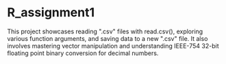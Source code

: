 # R_assignment1
This project showcases reading ".csv" files with read.csv(), exploring various function arguments, and saving data to a new ".csv" file. It also involves mastering vector manipulation and understanding IEEE-754 32-bit floating point binary conversion for decimal numbers.
